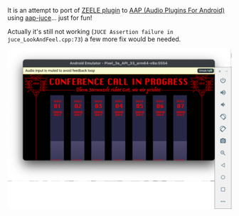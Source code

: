 It is an attempt to port of [ZEELE plugin](https://github.com/SimonZimmer/SEELE) to [AAP (Audio Plugins For Android)](https://github.com/atsushieno/aap-core) using [aap-juce](https://github.com/atsushieno/aap-juce)... just for fun!

Actually it's still not working (`JUCE Assertion failure in juce_LookAndFeel.cpp:73`) a few more fix would be needed.

![SEELE on Android](docs/images/aap-juce-seele-ui.png)

